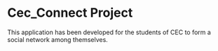 # Cec_Connect Project 
This application has been developed for the students of CEC to form a social network among themselves.
